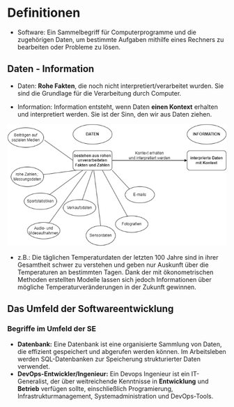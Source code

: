# Definitionen

- Software: Ein Sammelbegriff für Computerprogramme und die zugehörigen Daten, um bestimmte Aufgaben mithilfe eines Rechners zu bearbeiten oder Probleme zu lösen.

## Daten - Information

- Daten: **Rohe Fakten**, die noch nicht interpretiert/verarbeitet wurden. Sie sind die Grundlage für die Verarbeitung durch Computer.

- Information: Information entsteht, wenn Daten **einen Kontext** erhalten und interpretiert werden. Sie ist der Sinn, den wir aus Daten ziehen.

![alt text](daten-information.png)

- z.B.: Die täglichen Temperaturdaten der letzten 100 Jahre sind in ihrer Gesamtheit schwer zu verstehen und geben nur Auskunft über die Temperaturen an bestimmten Tagen. Dank der mit ökonometrischen Methoden erstellten Modelle lassen sich jedoch Informationen über mögliche Temperaturveränderungen in der Zukunft gewinnen.

## Das Umfeld der Softwareentwicklung

### Begriffe im Umfeld der SE

- **Datenbank:** Eine Datenbank ist eine organisierte Sammlung von Daten, die effizient gespeichert und abgerufen werden können. Im Arbeitsleben werden SQL-Datenbanken zur Speicherung strukturierter Daten verwendet.
- **DevOps-Entwickler/Ingenieur:** Ein Devops Ingenieur ist ein IT-Generalist, der über weitreichende Kenntnisse in **Entwicklung** und **Betrieb** verfügen sollte, einschließlich Programierung, Infrastrukturmanagement, Systemadministration und DevOps-Tools.

